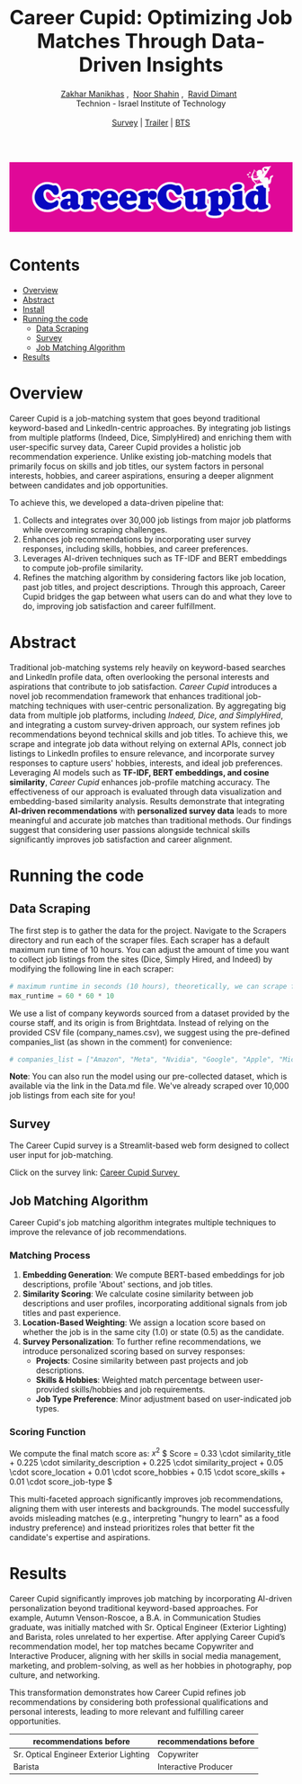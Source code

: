 
<h1 align='center' style="text-align:center; font-weight:bold; font-size:2.5em"> Career Cupid: Optimizing Job Matches Through Data-Driven Insights
 </h1>

<p align='center' style="text-align:center;font-size:1em;">
    <a href="https://www.linkedin.com/in/zakhar-manikhas-306939285/"> Zakhar Manikhas</a>&nbsp;,&nbsp;
    <a href="https://www.linkedin.com/in/noor-shahin-254502344/"> Noor Shahin</a>&nbsp;,&nbsp;
    <a href="https://www.linkedin.com/in/ravid-dimant-48599224a/">Ravid Dimant</a>&nbsp;&nbsp;
    <br/> 
    Technion - Israel Institute of Technology<br/> 
<br>
    <a href="https://career-cupid.streamlit.app/">Survey</a> |
    <a href="https://youtu.be/dMre1jKHiUU?si=0qYKhWtw6YWmRANX">Trailer</a> |
    <a href="https://arxiv.org/abs/2403.02817">BTS</a>

</p>


<br>
<br>

<p align="center">
  <img src="https://raw.githubusercontent.com/RavidDimant/JobMatcher-Aligning-LinkedIn-Profiles-with-Scraped-Job-Listings/main/Survey/logo.png" alt="Logo" >



# Contents
- [Overview](#Overview)
- [Abstract](#Abstract)
- [Install](#Install)
- [Running the code](#Running-the-code)
  - [Data Scraping](#Data-Scraping)
  - [Survey](#Survey)
  - [Job Matching Algorithm](#Job-Matching-Algorithm) 
- [Results](#Results)


  
# Overview

Career Cupid is a job-matching system that goes beyond traditional keyword-based and LinkedIn-centric approaches. By integrating job listings from multiple platforms (Indeed, Dice, SimplyHired) and enriching them with user-specific survey data, Career Cupid provides a holistic job recommendation experience. Unlike existing job-matching models that primarily focus on skills and job titles, our system factors in personal interests, hobbies, and career aspirations, ensuring a deeper alignment between candidates and job opportunities.

To achieve this, we developed a data-driven pipeline that:

1. Collects and integrates over 30,000 job listings from major job platforms while overcoming scraping challenges.
2. Enhances job recommendations by incorporating user survey responses, including skills, hobbies, and career preferences.
3. Leverages AI-driven techniques such as TF-IDF and BERT embeddings to compute job-profile similarity.
4. Refines the matching algorithm by considering factors like job location, past job titles, and project descriptions.
Through this approach, Career Cupid bridges the gap between what users can do and what they love to do, improving job satisfaction and career fulfillment.

# Abstract

Traditional job-matching systems rely heavily on keyword-based searches and LinkedIn profile data, often overlooking the personal interests and aspirations that contribute to job satisfaction. *Career Cupid* introduces a novel job recommendation framework that enhances traditional job-matching techniques with user-centric personalization. By aggregating big data from multiple job platforms, including *Indeed, Dice, and SimplyHired*, and integrating a custom survey-driven approach, our system refines job recommendations beyond technical skills and job titles. To achieve this, we scrape and integrate job data without relying on external APIs, connect job listings to LinkedIn profiles to ensure relevance, and incorporate survey responses to capture users' hobbies, interests, and ideal job preferences. Leveraging AI models such as **TF-IDF, BERT embeddings, and cosine similarity**, *Career Cupid* enhances job-profile matching accuracy. The effectiveness of our approach is evaluated through data visualization and embedding-based similarity analysis. Results demonstrate that integrating **AI-driven recommendations** with **personalized survey data** leads to more meaningful and accurate job matches than traditional methods. Our findings suggest that considering user passions alongside technical skills significantly improves job satisfaction and career alignment.

# Running the code

## Data Scraping
The first step is to gather the data for the project. Navigate to the Scrapers directory and run each of the scraper files. Each scraper has a default maximum run time of 10 hours. You can adjust the amount of time you want to collect job listings from the sites (Dice, Simply Hired, and Indeed) by modifying the following line in each scraper:
```python
# maximum runtime in seconds (10 hours), theoretically, we can scrape for years
max_runtime = 60 * 60 * 10
```
We use a list of company keywords sourced from a dataset provided by the course staff, and its origin is from Brightdata. Instead of relying on the provided CSV file (company_names.csv), we suggest using the pre-defined companies_list (as shown in the comment) for convenience:
```python
# companies_list = ["Amazon", "Meta", "Nvidia", "Google", "Apple", "Microsoft", "YouTube"]
```
**Note**: You can also run the model using our pre-collected dataset, which is available via the link in the Data.md file. We've already scraped over 10,000 job listings from each site for you!

## Survey
The Career Cupid survey is a Streamlit-based web form designed to collect user input for job-matching.

Click on the survey link:  <a href="https://career-cupid.streamlit.app/"> Career Cupid Survey </a>&nbsp;
## Job Matching Algorithm
Career Cupid's job matching algorithm integrates multiple techniques to improve the relevance of job recommendations. 

### Matching Process
1. **Embedding Generation**: We compute BERT-based embeddings for job descriptions, profile 'About' sections, and job titles.
2. **Similarity Scoring**: We calculate cosine similarity between job descriptions and user profiles, incorporating additional signals from job titles and past experience.
3. **Location-Based Weighting**: We assign a location score based on whether the job is in the same city (1.0) or state (0.5) as the candidate.
4. **Survey Personalization**: To further refine recommendations, we introduce personalized scoring based on survey responses:
   - **Projects**: Cosine similarity between past projects and job descriptions.
   - **Skills & Hobbies**: Weighted match percentage between user-provided skills/hobbies and job requirements.
   - **Job Type Preference**: Minor adjustment based on user-indicated job types.

### Scoring Function
We compute the final match score as:
$x^2$
$ Score = 0.33 \cdot similarity_title + 0.225 \cdot similarity_description + 0.225 \cdot similarity_project + 0.05 \cdot score_location + 0.01 \cdot score_hobbies + 0.15 \cdot score_skills + 0.01 \cdot score_job-type $

This multi-faceted approach significantly improves job recommendations, aligning them with user interests and backgrounds. The model successfully avoids misleading matches (e.g., interpreting "hungry to learn" as a food industry preference) and instead prioritizes roles that better fit the candidate's expertise and aspirations.

# Results
Career Cupid significantly improves job matching by incorporating AI-driven personalization beyond traditional keyword-based approaches. For example, Autumn Venson-Roscoe, a B.A. in Communication Studies graduate, was initially matched with Sr. Optical Engineer (Exterior Lighting) and Barista, roles unrelated to her expertise. After applying Career Cupid’s recommendation model, her top matches became Copywriter and Interactive Producer, aligning with her skills in social media management, marketing, and problem-solving, as well as her hobbies in photography, pop culture, and networking.

This transformation demonstrates how Career Cupid refines job recommendations by considering both professional qualifications and personal interests, leading to more relevant and fulfilling career opportunities.

| recommendations before                                                          |  recommendations before                                                                       |
|---------------------------------------------------------------------------------|----------------------------------------------------------------------------------------------|
|Sr. Optical Engineer Exterior Lighting |Copywriter |
|Barista|  Interactive Producer     |




